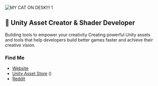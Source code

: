 ![MY CAT ON DESK!!! 1](https://github.com/user-attachments/assets/4a66d9e2-9ea7-42a0-abd3-c490d5cc628c)
## 👋 Unity Asset Creator & Shader Developer
Building tools to empower your creativity
Creating powerful Unity assets and tools that help developers build better games faster and achieve their creative vision.

### Find Me

- [Website](https://greedjesse.github.io/)
- [Unity Asset Store](#) ()
- [Reddit](www.reddit.com/user/greedjesse/)
